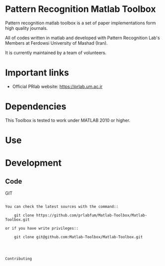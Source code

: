 Pattern Recognition Matlab Toolbox
==================================

Pattern recognition matlab toolbox is a set of paper implementations
form high quality journals.

All of codes written in matlab and developed with Pattern Recognition Lab's Members
at Ferdowsi University of Mashad (Iran). 

It is currently maintained by a team of volunteers.




Important links
===============

- Official PRlab website: https://prlab.um.ac.ir





Dependencies
============

This Toolbox is tested to work under MATLAB 2010 or higher.




Use
=======






Development
===========

Code
----

GIT
~~~

You can check the latest sources with the command::

    git clone https://github.com/prlabfum/Matlab-Toolbox/Matlab-Toolbox.git

or if you have write privileges::

    git clone git@github.com:Matlab-Toolbox/Matlab-Toolbox.git
    
    


Contributing
~~~~~~~~~~~~





